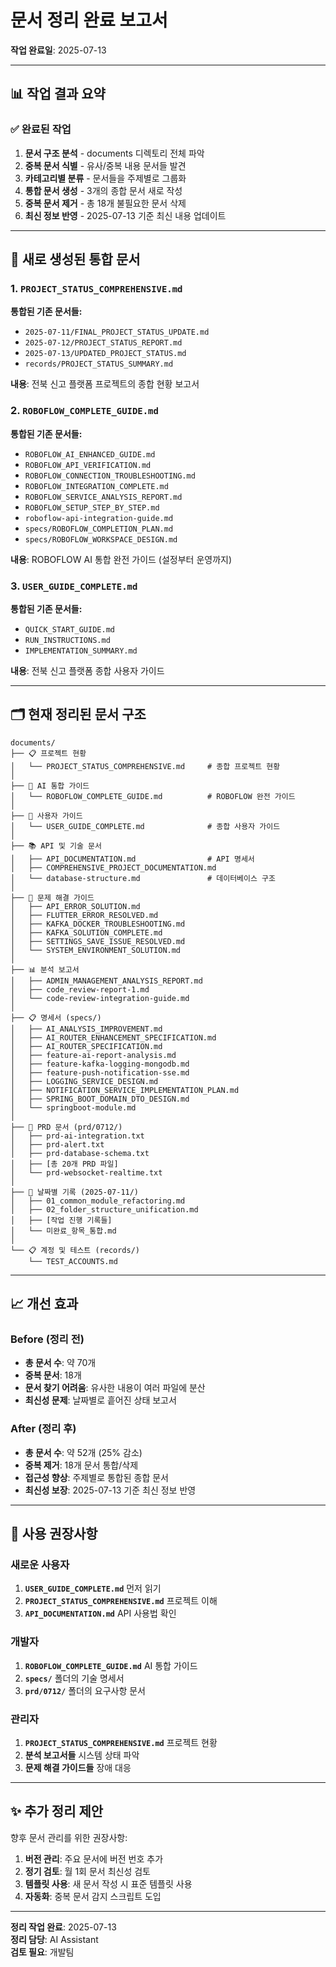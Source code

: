 # 문서 정리 완료 보고서
**작업 완료일**: 2025-07-13

---

## 📊 작업 결과 요약

### ✅ 완료된 작업
1. **문서 구조 분석** - documents 디렉토리 전체 파악
2. **중복 문서 식별** - 유사/중복 내용 문서들 발견
3. **카테고리별 분류** - 문서들을 주제별로 그룹화
4. **통합 문서 생성** - 3개의 종합 문서 새로 작성
5. **중복 문서 제거** - 총 18개 불필요한 문서 삭제
6. **최신 정보 반영** - 2025-07-13 기준 최신 내용 업데이트

---

## 📝 새로 생성된 통합 문서

### 1. `PROJECT_STATUS_COMPREHENSIVE.md`
**통합된 기존 문서들:**
- `2025-07-11/FINAL_PROJECT_STATUS_UPDATE.md`
- `2025-07-12/PROJECT_STATUS_REPORT.md`
- `2025-07-13/UPDATED_PROJECT_STATUS.md`
- `records/PROJECT_STATUS_SUMMARY.md`

**내용**: 전북 신고 플랫폼 프로젝트의 종합 현황 보고서

### 2. `ROBOFLOW_COMPLETE_GUIDE.md`
**통합된 기존 문서들:**
- `ROBOFLOW_AI_ENHANCED_GUIDE.md`
- `ROBOFLOW_API_VERIFICATION.md`
- `ROBOFLOW_CONNECTION_TROUBLESHOOTING.md`
- `ROBOFLOW_INTEGRATION_COMPLETE.md`
- `ROBOFLOW_SERVICE_ANALYSIS_REPORT.md`
- `ROBOFLOW_SETUP_STEP_BY_STEP.md`
- `roboflow-api-integration-guide.md`
- `specs/ROBOFLOW_COMPLETION_PLAN.md`
- `specs/ROBOFLOW_WORKSPACE_DESIGN.md`

**내용**: ROBOFLOW AI 통합 완전 가이드 (설정부터 운영까지)

### 3. `USER_GUIDE_COMPLETE.md`
**통합된 기존 문서들:**
- `QUICK_START_GUIDE.md`
- `RUN_INSTRUCTIONS.md`
- `IMPLEMENTATION_SUMMARY.md`

**내용**: 전북 신고 플랫폼 종합 사용자 가이드

---

## 🗂 현재 정리된 문서 구조

```
documents/
├── 📋 프로젝트 현황
│   └── PROJECT_STATUS_COMPREHENSIVE.md     # 종합 프로젝트 현황
│
├── 🤖 AI 통합 가이드
│   └── ROBOFLOW_COMPLETE_GUIDE.md          # ROBOFLOW 완전 가이드
│
├── 👥 사용자 가이드
│   └── USER_GUIDE_COMPLETE.md              # 종합 사용자 가이드
│
├── 📚 API 및 기술 문서
│   ├── API_DOCUMENTATION.md                # API 명세서
│   ├── COMPREHENSIVE_PROJECT_DOCUMENTATION.md
│   └── database-structure.md               # 데이터베이스 구조
│
├── 🔧 문제 해결 가이드
│   ├── API_ERROR_SOLUTION.md
│   ├── FLUTTER_ERROR_RESOLVED.md
│   ├── KAFKA_DOCKER_TROUBLESHOOTING.md
│   ├── KAFKA_SOLUTION_COMPLETE.md
│   ├── SETTINGS_SAVE_ISSUE_RESOLVED.md
│   └── SYSTEM_ENVIRONMENT_SOLUTION.md
│
├── 📊 분석 보고서
│   ├── ADMIN_MANAGEMENT_ANALYSIS_REPORT.md
│   ├── code_review-report-1.md
│   └── code-review-integration-guide.md
│
├── 📋 명세서 (specs/)
│   ├── AI_ANALYSIS_IMPROVEMENT.md
│   ├── AI_ROUTER_ENHANCEMENT_SPECIFICATION.md
│   ├── AI_ROUTER_SPECIFICATION.md
│   ├── feature-ai-report-analysis.md
│   ├── feature-kafka-logging-mongodb.md
│   ├── feature-push-notification-sse.md
│   ├── LOGGING_SERVICE_DESIGN.md
│   ├── NOTIFICATION_SERVICE_IMPLEMENTATION_PLAN.md
│   ├── SPRING_BOOT_DOMAIN_DTO_DESIGN.md
│   └── springboot-module.md
│
├── 📝 PRD 문서 (prd/0712/)
│   ├── prd-ai-integration.txt
│   ├── prd-alert.txt
│   ├── prd-database-schema.txt
│   ├── [총 20개 PRD 파일]
│   └── prd-websocket-realtime.txt
│
├── 📁 날짜별 기록 (2025-07-11/)
│   ├── 01_common_module_refactoring.md
│   ├── 02_folder_structure_unification.md
│   ├── [작업 진행 기록들]
│   └── 미완료_항목_통합.md
│
└── 📋 계정 및 테스트 (records/)
    └── TEST_ACCOUNTS.md
```

---

## 📈 개선 효과

### Before (정리 전)
- **총 문서 수**: 약 70개
- **중복 문서**: 18개
- **문서 찾기 어려움**: 유사한 내용이 여러 파일에 분산
- **최신성 문제**: 날짜별로 흩어진 상태 보고서

### After (정리 후)
- **총 문서 수**: 약 52개 (25% 감소)
- **중복 제거**: 18개 문서 통합/삭제
- **접근성 향상**: 주제별로 통합된 종합 문서
- **최신성 보장**: 2025-07-13 기준 최신 정보 반영

---

## 🎯 사용 권장사항

### 새로운 사용자
1. **`USER_GUIDE_COMPLETE.md`** 먼저 읽기
2. **`PROJECT_STATUS_COMPREHENSIVE.md`** 프로젝트 이해
3. **`API_DOCUMENTATION.md`** API 사용법 확인

### 개발자
1. **`ROBOFLOW_COMPLETE_GUIDE.md`** AI 통합 가이드
2. **`specs/`** 폴더의 기술 명세서
3. **`prd/0712/`** 폴더의 요구사항 문서

### 관리자
1. **`PROJECT_STATUS_COMPREHENSIVE.md`** 프로젝트 현황
2. **분석 보고서들** 시스템 상태 파악
3. **문제 해결 가이드들** 장애 대응

---

## ✨ 추가 정리 제안

향후 문서 관리를 위한 권장사항:

1. **버전 관리**: 주요 문서에 버전 번호 추가
2. **정기 검토**: 월 1회 문서 최신성 검토
3. **템플릿 사용**: 새 문서 작성 시 표준 템플릿 사용
4. **자동화**: 중복 문서 감지 스크립트 도입

---

**정리 작업 완료**: 2025-07-13  
**정리 담당**: AI Assistant  
**검토 필요**: 개발팀
